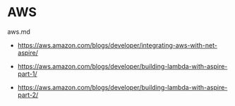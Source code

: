 # AWS

aws.md

*   https://aws.amazon.com/blogs/developer/integrating-aws-with-net-aspire/

*   https://aws.amazon.com/blogs/developer/building-lambda-with-aspire-part-1/

*   https://aws.amazon.com/blogs/developer/building-lambda-with-aspire-part-2/

